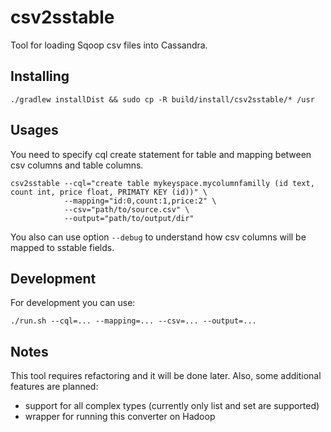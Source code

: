 # csv2sstable

Tool for loading Sqoop csv files into Cassandra.

## Installing

    ./gradlew installDist && sudo cp -R build/install/csv2sstable/* /usr

## Usages
You need to specify cql create statement for table and mapping between csv columns and table columns.

    csv2sstable --cql="create table mykeyspace.mycolumnfamilly (id text, count int, price float, PRIMATY KEY (id))" \
                --mapping="id:0,count:1,price:2" \
                --csv="path/to/source.csv" \
                --output="path/to/output/dir"
                
You also can use option `--debug` to understand how csv columns will be mapped to sstable fields.

## Development
For development you can use:

    ./run.sh --cql=... --mapping=... --csv=... --output=...

## Notes
This tool requires refactoring and it will be done later.
Also, some additional features are planned:

- support for all complex types (currently only list<text> and set<text> are supported)
- wrapper for running this converter on Hadoop
